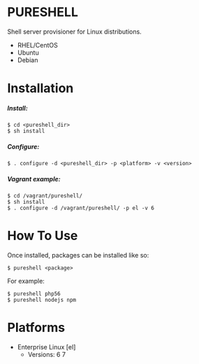 PURESHELL
=========

Shell server provisioner for Linux distributions.

- RHEL/CentOS
- Ubuntu
- Debian


# Installation

##### Install:

    $ cd <pureshell_dir>
    $ sh install

##### Configure:

    $ . configure -d <pureshell_dir> -p <platform> -v <version>

##### Vagrant example:

    $ cd /vagrant/pureshell/
    $ sh install
    $ . configure -d /vagrant/pureshell/ -p el -v 6

# How To Use

Once installed, packages can be installed like so:

    $ pureshell <package>

For example:

    $ pureshell php56
    $ pureshell nodejs npm

# Platforms

- Enterprise Linux [el]
    - Versions:
        6
        7